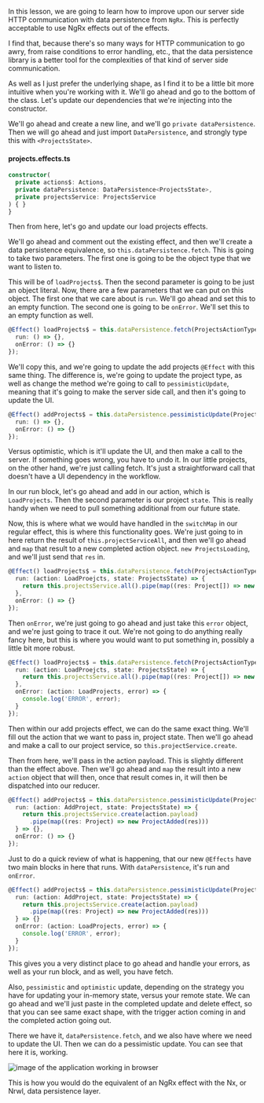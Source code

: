 In this lesson, we are going to learn how to improve upon our server side HTTP communication with data persistence from `NgRx`. This is perfectly acceptable to use NgRx effects out of the effects.

I find that, because there's so many ways for HTTP communication to go awry, from raise conditions to error handling, etc., that the data persistence library is a better tool for the complexities of that kind of server side communication.

As well as I just prefer the underlying shape, as I find it to be a little bit more intuitive when you're working with it. We'll go ahead and go to the bottom of the class. Let's update our dependencies that we're injecting into the constructor.

We'll go ahead and create a new line, and we'll go `private dataPersistence`. Then we will go ahead and just import `DataPersistence`, and strongly type this with `<ProjectsState>`. 

#### projects.effects.ts
```ts
constructor(
  private actions$: Actions, 
  private dataPersistence: DataPersistence<ProjectsState>, 
  private projectsService: ProjectsService
) { }
}
```

Then from here, let's go and update our load projects effects.

We'll go ahead and comment out the existing effect, and then we'll create a data persistence equivalence, so `this.dataPersistence.fetch`. This is going to take two parameters. The first one is going to be the object type that we want to listen to.

This will be of `loadProjects$`. Then the second parameter is going to be just an object literal. Now, there are a few parameters that we can put on this object. The first one that we care about is `run`. We'll go ahead and set this to an empty function. The second one is going to be `onError`. We'll set this to an empty function as well. 

```ts
@Effect() loadProjects$ = this.dataPersistence.fetch(ProjectsActionTypes.LoadProjects, {
  run: () => {},
  onError: () => {}
});
```

We'll copy this, and we're going to update the add projects `@Effect` with this same thing. The difference is, we're going to update the project type, as well as change the method we're going to call to `pessimisticUpdate`, meaning that it's going to make the server side call, and then it's going to update the UI.

```ts
@Effect() addProjects$ = this.dataPersistence.pessimisticUpdate(ProjectsActionTypes.addProjects, {
  run: () => {},
  onError: () => {}
});
```

Versus optimistic, which is it'll update the UI, and then make a call to the server. If something goes wrong, you have to undo it. In our little projects, on the other hand, we're just calling fetch. It's just a straightforward call that doesn't have a UI dependency in the workflow.

In our run block, let's go ahead and add in our action, which is `LoadProjects`. Then the second parameter is our project `state`. This is really handy when we need to pull something additional from our future state.

Now, this is where what we would have handled in the `switchMap` in our regular effect, this is where this functionality goes. We're just going to in here return the result of `this.projectServiceAll`, and then we'll go ahead and `map` that result to a new completed action object. `new ProjectsLoading`, and we'll just send that `res` in. 

```ts
@Effect() loadProjects$ = this.dataPersistence.fetch(ProjectsActionTypes.LoadProjects, {
  run: (action: LoadProejcts, state: ProjectsState) => {
    return this.projectsService.all().pipe(map((res: Project[]) => new ProjectsLoaded(res)))
  },
  onError: () => {}
});
```

Then `onError`, we're just going to go ahead and just take this `error` object, and we're just going to trace it out. We're not going to do anything really fancy here, but this is where you would want to put something in, possibly a little bit more robust.

```ts
@Effect() loadProjects$ = this.dataPersistence.fetch(ProjectsActionTypes.LoadProjects, {
  run: (action: LoadProejcts, state: ProjectsState) => {
    return this.projectsService.all().pipe(map((res: Project[]) => new ProjectsLoaded(res)))
  },
  onError: (action: LoadProjects, error) => {
    console.log('ERROR', error);
  }
});
```

Then within our add projects effect, we can do the same exact thing. We'll fill out the action that we want to pass in, project state. Then we'll go ahead and make a call to our project service, so `this.projectService.create`.

Then from here, we'll pass in the action payload. This is slightly different than the effect above. Then we'll go ahead and `map` the result into a new `action` object that will then, once that result comes in, it will then be dispatched into our reducer.


```ts
@Effect() addProjects$ = this.dataPersistence.pessimisticUpdate(ProjectsActionTypes.addProjects, {
  run: (action: AddProject, state: ProjectsState) => {
    return this.projectsService.create(action.payload)
      .pipe(map((res: Project) => new ProjectAdded(res)))
  } => {},
  onError: () => {}
});
```

Just to do a quick review of what is happening, that our new `@Effects` have two main blocks in here that runs. With `dataPersistence`, it's run and `onError`. 

```ts
@Effect() addProjects$ = this.dataPersistence.pessimisticUpdate(ProjectsActionTypes.addProjects, {
  run: (action: AddProject, state: ProjectsState) => {
    return this.projectsService.create(action.payload)
      .pipe(map((res: Project) => new ProjectAdded(res)))
  } => {}
  onError: (action: LoadProjects, error) => {
    console.log('ERROR', error);
  }
});
```
This gives you a very distinct place to go ahead and handle your errors, as well as your run block, and as well, you have fetch.

Also, `pessimistic` and `optimistic` update, depending on the strategy you have for updating your in-memory state, versus your remote state. We can go ahead and we'll just paste in the completed update and delete effect, so that you can see same exact shape, with the trigger action coming in and the completed action going out.

There we have it, `dataPersistence.fetch`, and we also have where we need to update the UI. Then we can do a pessimistic update. You can see that here it is, working. 

![image of the application working in browser](https://res.cloudinary.com/dg3gyk0gu/image/upload/v1543856682/transcript-images/angular-improve-server-communication-in-ngrx-effects-with-nx-data-persistence-in-angular-finalimageofitworking.png)

This is how you would do the equivalent of an NgRx effect with the Nx, or Nrwl, data persistence layer.
